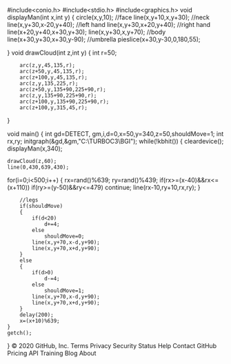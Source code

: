 #include<conio.h>
#include<stdio.h>
#include<graphics.h>
void displayMan(int x,int y)
{
    circle(x,y,10);         //face
    line(x,y+10,x,y+30);        //neck
    line(x,y+30,x-20,y+40);    //left hand
    line(x,y+30,x+20,y+40);    //right hand
    line(x+20,y+40,x+30,y+30);
    line(x,y+30,x,y+70);        //body
    line(x+30,y+30,x+30,y-90);  //umbrella
    pieslice(x+30,y-30,0,180,55);       

}
void drawCloud(int z,int y)
{
		int r=50;

		arc(z,y,45,135,r);
		arc(z+50,y,45,135,r);
		arc(z+100,y,45,135,r);
		arc(z,y,135,225,r);
		arc(z+50,y,135+90,225+90,r);
		arc(z,y,135+90,225+90,r);
		arc(z+100,y,135+90,225+90,r);
		arc(z+100,y,315,45,r);
}


void main()
{
    int gd=DETECT, gm,i,d=0,x=50,y=340,z=50,shouldMove=1;
    int rx,ry;
    initgraph(&gd,&gm,"C:\\TURBOC3\\BGI");
    while(!kbhit())
    {
	cleardevice();
	displayMan(x,340);

	drawCloud(z,60);
	line(0,430,639,430);

for(i=0;i<500;i++)
        {
            rx=rand()%639;
            ry=rand()%439;
            if(rx>=(x-40)&&rx<=(x+110))
                if(ry>=(y-50)&&ry<=479)
                    continue;
            line(rx-10,ry+10,rx,ry);
        }
 
        //legs
        if(shouldMove)
        {
            if(d<20)
                d+=4;
            else
                shouldMove=0;
            line(x,y+70,x-d,y+90);
            line(x,y+70,x+d,y+90);
        }
        else
        {
            if(d>0)
                d-=4;
            else
                shouldMove=1;
            line(x,y+70,x-d,y+90);
            line(x,y+70,x+d,y+90);
        }
        delay(200);
        x=(x+10)%639;
    }
    getch();
}
© 2020 GitHub, Inc.
Terms
Privacy
Security
Status
Help
Contact GitHub
Pricing
API
Training
Blog
About
